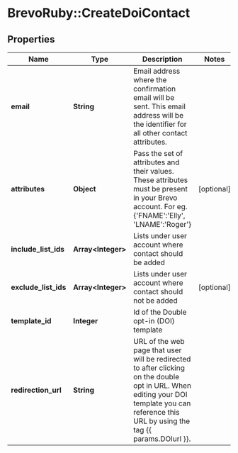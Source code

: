 # BrevoRuby::CreateDoiContact

## Properties
Name | Type | Description | Notes
------------ | ------------- | ------------- | -------------
**email** | **String** | Email address where the confirmation email will be sent. This email address will be the identifier for all other contact attributes. | 
**attributes** | **Object** | Pass the set of attributes and their values. These attributes must be present in your Brevo account. For eg. {&#39;FNAME&#39;:&#39;Elly&#39;, &#39;LNAME&#39;:&#39;Roger&#39;} | [optional] 
**include_list_ids** | **Array&lt;Integer&gt;** | Lists under user account where contact should be added | 
**exclude_list_ids** | **Array&lt;Integer&gt;** | Lists under user account where contact should not be added | [optional] 
**template_id** | **Integer** | Id of the Double opt-in (DOI) template | 
**redirection_url** | **String** | URL of the web page that user will be redirected to after clicking on the double opt in URL. When editing your DOI template you can reference this URL by using the tag {{ params.DOIurl }}. | 


